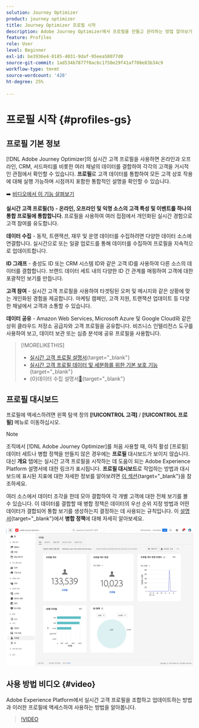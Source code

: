 ```yaml
---
solution: Journey Optimizer
product: journey optimizer
title: Journey Optimizer 프로필 시작
description: Adobe Journey Optimizer에서 프로필을 만들고 관리하는 방법 알아보기
feature: Profiles
role: User
level: Beginner
exl-id: be3936e4-8185-4031-9daf-95eea58077d0
source-git-commit: 1ad534b7877f0ac6c1f50e29f41af708e83b34c9
workflow-type: tm+mt
source-wordcount: '428'
ht-degree: 25%

---
```


# 프로필 시작 {#profiles-gs}

## 프로필 기본 정보

[!DNL Adobe Journey Optimizer]의 실시간 고객 프로필을 사용하면 온라인과 오프라인, CRM, 서드파티를 비롯한 여러 채널의 데이터를 결합하여 각각의 고객을 거시적인 관점에서 확인할 수 있습니다. **프로필**&#x200B;로 고객 데이터를 통합하여 모든 고객 상호 작용에 대해 실행 가능하며 시점까지 포함한 통합적인 설명을 확인할 수 있습니다.

➡️ [비디오에서 이 기능 살펴보기](#video)

**실시간 고객 프로필{&#x200B;1} - 온라인, 오프라인 및 익명 소스의 고객 특성 및 이벤트를 하나의 통합 프로필에 통합합니다. &#x200B;**&#x200B;프로필을 사용하여 여러 접점에서 개인화된 실시간 경험으로 고객 참여를 유도합니다. &#x200B;

**데이터 수집** - 동작, 트랜잭션, 재무 및 운영 데이터를 수집하려면 다양한 데이터 소스에 연결합니다. 실시간으로 또는 일괄 업로드를 통해 데이터를 수집하여 프로필을 지속적으로 업데이트합니다.

**ID 그래프** - 충성도 ID 또는 CRM 시스템 ID와 같은 고객 ID를 사용하여 다른 소스의 데이터를 결합합니다. &#x200B;브랜드 데이터 세트 내의 다양한 ID 간 관계를 매핑하여 고객에 대한 포괄적인 보기를 만듭니다. &#x200B;

**고객 참여** - 실시간 고객 프로필을 사용하여 타겟팅된 오퍼 및 메시지와 같은 상황에 맞는 개인화된 경험을 제공합니다. &#x200B;마케팅 캠페인, 고객 지원, 트랜잭션 업데이트 등 다양한 채널에서 고객과 소통할 수 있습니다. &#x200B;

**데이터 공유** - Amazon Web Services, Microsoft Azure 및 Google Cloud와 같은 상위 클라우드 저장소 공급자와 고객 프로필을 공유합니다. 비즈니스 인텔리전스 도구를 사용하여 보고, 데이터 보관 또는 심층 분석에 공유 프로필을 사용합니다.

>[!MORELIKETHIS]
>
>* [실시간 고객 프로필 설명서](https://experienceleague.adobe.com/docs/experience-platform/query/home.html?lang=ko){target="_blank"}
>* [실시간 고객 프로필 데이터 및 세분화를 위한 기본 보호 기능](https://experienceleague.adobe.com/ko/docs/experience-platform/profile/guardrails){target="_blank"}
>* {&#x200B;0}데이터 수집 설명서[&#128279;](https://experienceleague.adobe.com/ko/docs/experience-platform/ingestion/home){target="_blank"}

## 프로필 대시보드

프로필에 액세스하려면 왼쪽 탐색 창의 **[!UICONTROL 고객]** / **[!UICONTROL 프로필]** 메뉴로 이동하십시오.

>[!NOTE]
>
>조직에서 [!DNL Adobe Journey Optimizer]를 처음 사용할 때, 아직 활성 [프로필] 데이터 세트나 병합 정책을 만들지 않은 경우에는 **프로필** 대시보드가 보이지 않습니다. 대신 **개요** 탭에는 실시간 고객 프로필을 시작하는 데 도움이 되는 Adobe Experience Platform 설명서에 대한 링크가 표시됩니다. **프로필 대시보드**&#x200B;로 작업하는 방법과 대시보드에 표시된 지표에 대한 자세한 정보를 알아보려면 [이 섹션](https://experienceleague.adobe.com/docs/experience-platform/profile/ui/user-guide.html?lang=ko){target="_blank"}을 참조하세요.

여러 소스에서 데이터 조각을 한데 모아 결합하여 각 개별 고객에 대한 전체 보기를 볼 수 있습니다. 이 데이터를 결합할 때 병합 정책은 데이터의 우선 순위 지정 방법과 어떤 데이터가 결합되어 통합 보기를 생성하는지 결정하는 데 사용되는 규칙입니다. 이 [설명서](https://experienceleague.adobe.com/docs/experience-platform/profile/merge-policies/ui-guide.html?lang=ko){target="_blank"}에서 **병합 정책**&#x200B;에 대해 자세히 알아보세요.

![](assets/profiles-home.png)

## 사용 방법 비디오 {#video}

Adobe Experience Platform에서 실시간 고객 프로필을 조합하고 업데이트하는 방법과 이러한 프로필에 액세스하여 사용하는 방법을 알아봅니다.

>[!VIDEO](https://video.tv.adobe.com/v/31709?quality=12&captions=kor)
